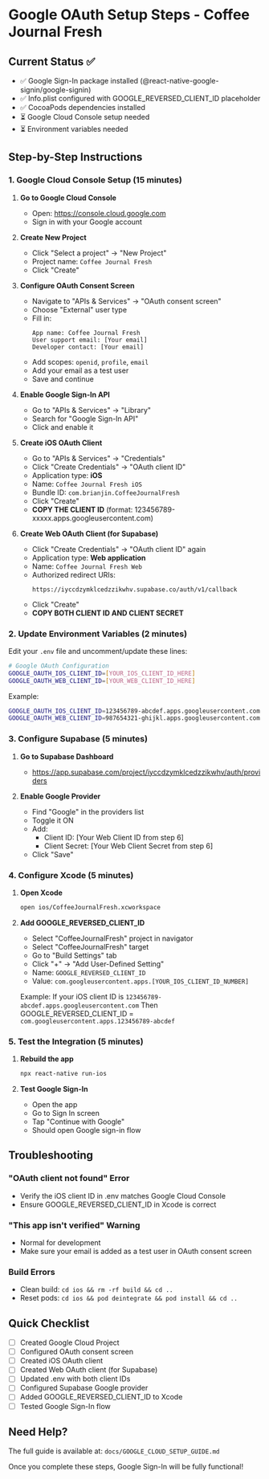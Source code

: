 # Google OAuth Setup Steps - Coffee Journal Fresh

## Current Status ✅
- ✅ Google Sign-In package installed (@react-native-google-signin/google-signin)
- ✅ Info.plist configured with GOOGLE_REVERSED_CLIENT_ID placeholder
- ✅ CocoaPods dependencies installed
- ⏳ Google Cloud Console setup needed
- ⏳ Environment variables needed

## Step-by-Step Instructions

### 1. Google Cloud Console Setup (15 minutes)

1. **Go to Google Cloud Console**
   - Open: https://console.cloud.google.com
   - Sign in with your Google account

2. **Create New Project**
   - Click "Select a project" → "New Project"
   - Project name: `Coffee Journal Fresh`
   - Click "Create"

3. **Configure OAuth Consent Screen**
   - Navigate to "APIs & Services" → "OAuth consent screen"
   - Choose "External" user type
   - Fill in:
     ```
     App name: Coffee Journal Fresh
     User support email: [Your email]
     Developer contact: [Your email]
     ```
   - Add scopes: `openid`, `profile`, `email`
   - Add your email as a test user
   - Save and continue

4. **Enable Google Sign-In API**
   - Go to "APIs & Services" → "Library"
   - Search for "Google Sign-In API"
   - Click and enable it

5. **Create iOS OAuth Client**
   - Go to "APIs & Services" → "Credentials"
   - Click "Create Credentials" → "OAuth client ID"
   - Application type: **iOS**
   - Name: `Coffee Journal Fresh iOS`
   - Bundle ID: `com.brianjin.CoffeeJournalFresh`
   - Click "Create"
   - **COPY THE CLIENT ID** (format: 123456789-xxxxx.apps.googleusercontent.com)

6. **Create Web OAuth Client (for Supabase)**
   - Click "Create Credentials" → "OAuth client ID" again
   - Application type: **Web application**
   - Name: `Coffee Journal Fresh Web`
   - Authorized redirect URIs:
     ```
     https://iyccdzymklcedzzikwhv.supabase.co/auth/v1/callback
     ```
   - Click "Create"
   - **COPY BOTH CLIENT ID AND CLIENT SECRET**

### 2. Update Environment Variables (2 minutes)

Edit your `.env` file and uncomment/update these lines:

```bash
# Google OAuth Configuration
GOOGLE_OAUTH_IOS_CLIENT_ID=[YOUR_IOS_CLIENT_ID_HERE]
GOOGLE_OAUTH_WEB_CLIENT_ID=[YOUR_WEB_CLIENT_ID_HERE]
```

Example:
```bash
GOOGLE_OAUTH_IOS_CLIENT_ID=123456789-abcdef.apps.googleusercontent.com
GOOGLE_OAUTH_WEB_CLIENT_ID=987654321-ghijkl.apps.googleusercontent.com
```

### 3. Configure Supabase (5 minutes)

1. **Go to Supabase Dashboard**
   - https://app.supabase.com/project/iyccdzymklcedzzikwhv/auth/providers

2. **Enable Google Provider**
   - Find "Google" in the providers list
   - Toggle it ON
   - Add:
     - Client ID: [Your Web Client ID from step 6]
     - Client Secret: [Your Web Client Secret from step 6]
   - Click "Save"

### 4. Configure Xcode (5 minutes)

1. **Open Xcode**
   ```bash
   open ios/CoffeeJournalFresh.xcworkspace
   ```

2. **Add GOOGLE_REVERSED_CLIENT_ID**
   - Select "CoffeeJournalFresh" project in navigator
   - Select "CoffeeJournalFresh" target
   - Go to "Build Settings" tab
   - Click "+" → "Add User-Defined Setting"
   - Name: `GOOGLE_REVERSED_CLIENT_ID`
   - Value: `com.googleusercontent.apps.[YOUR_IOS_CLIENT_ID_NUMBER]`
   
   Example: If your iOS client ID is `123456789-abcdef.apps.googleusercontent.com`
   Then GOOGLE_REVERSED_CLIENT_ID = `com.googleusercontent.apps.123456789-abcdef`

### 5. Test the Integration (5 minutes)

1. **Rebuild the app**
   ```bash
   npx react-native run-ios
   ```

2. **Test Google Sign-In**
   - Open the app
   - Go to Sign In screen
   - Tap "Continue with Google"
   - Should open Google sign-in flow

## Troubleshooting

### "OAuth client not found" Error
- Verify the iOS client ID in .env matches Google Cloud Console
- Ensure GOOGLE_REVERSED_CLIENT_ID in Xcode is correct

### "This app isn't verified" Warning
- Normal for development
- Make sure your email is added as a test user in OAuth consent screen

### Build Errors
- Clean build: `cd ios && rm -rf build && cd ..`
- Reset pods: `cd ios && pod deintegrate && pod install && cd ..`

## Quick Checklist

- [ ] Created Google Cloud Project
- [ ] Configured OAuth consent screen
- [ ] Created iOS OAuth client
- [ ] Created Web OAuth client (for Supabase)
- [ ] Updated .env with both client IDs
- [ ] Configured Supabase Google provider
- [ ] Added GOOGLE_REVERSED_CLIENT_ID to Xcode
- [ ] Tested Google Sign-In flow

## Need Help?

The full guide is available at: `docs/GOOGLE_CLOUD_SETUP_GUIDE.md`

Once you complete these steps, Google Sign-In will be fully functional!